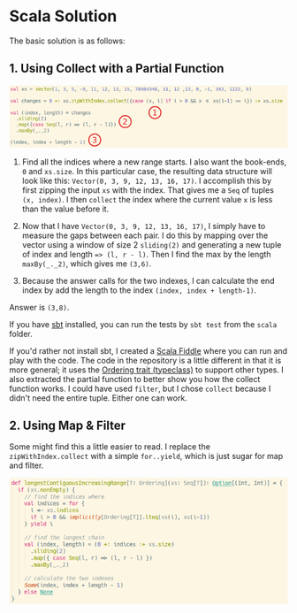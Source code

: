 # Scala Solution

The basic solution is as follows:

## 1. Using Collect with a Partial Function

![](code.png)

1. Find all the indices where a new range starts. I also want the book-ends, `0` and `xs.size`. In this particular case, the resulting data structure will look like this: `Vector(0, 3, 9, 12, 13, 16, 17)`. I accomplish this by first zipping the input `xs` with the index. That gives me a `Seq` of tuples `(x, index)`. I then `collect` the index where the current value `x` is less than the value before it.

2. Now that I have `Vector(0, 3, 9, 12, 13, 16, 17)`, I simply have to measure the gaps between each pair. I do this by mapping over the vector using a window of size 2 `sliding(2)` and generating a new tuple of index and length `=> (l, r - l)`. Then I find the max by the length `maxBy(_._2)`, which gives me `(3,6)`.

3. Because the answer calls for the two indexes, I can calculate the end index by add the length to the index `(index, index + length-1)`.

Answer is `(3,8)`.

If you have [sbt](https://www.scala-sbt.org/) installed, you can run the tests by `sbt test` from the `scala` folder.

If you'd rather not install sbt, I created a [Scala Fiddle](https://scalafiddle.io/sf/wpqRL2J/0) where you can run and play with the code. The code in the repository is a little different in that it is more general; it uses the [Ordering trait (typeclass)](https://www.scala-lang.org/api/2.12.3/scala/math/Ordering.html) to support other types. I also extracted the partial function to better show you how the collect function works. I could have used `filter`, but I chose `collect` because I didn't need the entire tuple. Either one can work.

## 2. Using Map & Filter

Some might find this a little easier to read. I replace the `zipWithIndex.collect` with a simple `for..yield`, which is just sugar for map and filter.

![](remove-zip.png)
